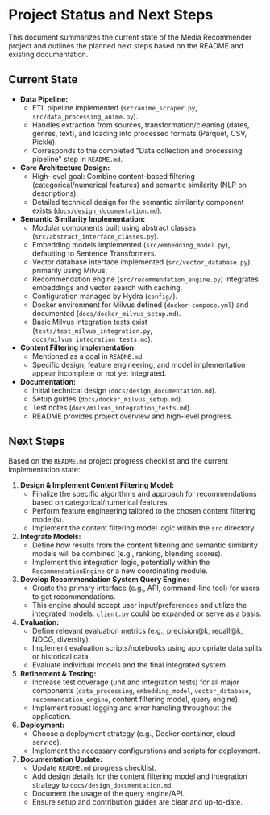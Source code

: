 # Project Status and Next Steps

This document summarizes the current state of the Media Recommender project and outlines the planned next steps based on the README and existing documentation.

## Current State

* **Data Pipeline:**
  * ETL pipeline implemented (`src/anime_scraper.py`, `src/data_processing_anime.py`).
  * Handles extraction from sources, transformation/cleaning (dates, genres, text), and loading into processed formats (Parquet, CSV, Pickle).
  * Corresponds to the completed "Data collection and processing pipeline" step in `README.md`.
* **Core Architecture Design:**
  * High-level goal: Combine content-based filtering (categorical/numerical features) and semantic similarity (NLP on descriptions).
  * Detailed technical design for the semantic similarity component exists (`docs/design_documentation.md`).
* **Semantic Similarity Implementation:**
  * Modular components built using abstract classes (`src/abstract_interface_classes.py`).
  * Embedding models implemented (`src/embedding_model.py`), defaulting to Sentence Transformers.
  * Vector database interface implemented (`src/vector_database.py`), primarily using Milvus.
  * Recommendation engine (`src/recommendation_engine.py`) integrates embeddings and vector search with caching.
  * Configuration managed by Hydra (`config/`).
  * Docker environment for Milvus defined (`docker-compose.yml`) and documented (`docs/docker_milvus_setup.md`).
  * Basic Milvus integration tests exist (`tests/test_milvus_integration.py`, `docs/milvus_integration_tests.md`).
* **Content Filtering Implementation:**
  * Mentioned as a goal in `README.md`.
  * Specific design, feature engineering, and model implementation appear incomplete or not yet integrated.
* **Documentation:**
  * Initial technical design (`docs/design_documentation.md`).
  * Setup guides (`docs/docker_milvus_setup.md`).
  * Test notes (`docs/milvus_integration_tests.md`).
  * README provides project overview and high-level progress.

## Next Steps

Based on the `README.md` project progress checklist and the current implementation state:

1. **Design & Implement Content Filtering Model:**
    * Finalize the specific algorithms and approach for recommendations based on categorical/numerical features.
    * Perform feature engineering tailored to the chosen content filtering model(s).
    * Implement the content filtering model logic within the `src` directory.
2. **Integrate Models:**
    * Define how results from the content filtering and semantic similarity models will be combined (e.g., ranking, blending scores).
    * Implement this integration logic, potentially within the `RecommendationEngine` or a new coordinating module.
3. **Develop Recommendation System Query Engine:**
    * Create the primary interface (e.g., API, command-line tool) for users to get recommendations.
    * This engine should accept user input/preferences and utilize the integrated models. `client.py` could be expanded or serve as a basis.
4. **Evaluation:**
    * Define relevant evaluation metrics (e.g., precision@k, recall@k, NDCG, diversity).
    * Implement evaluation scripts/notebooks using appropriate data splits or historical data.
    * Evaluate individual models and the final integrated system.
5. **Refinement & Testing:**
    * Increase test coverage (unit and integration tests) for all major components (`data_processing`, `embedding_model`, `vector_database`, `recommendation_engine`, content filtering model, query engine).
    * Implement robust logging and error handling throughout the application.
6. **Deployment:**
    * Choose a deployment strategy (e.g., Docker container, cloud service).
    * Implement the necessary configurations and scripts for deployment.
7. **Documentation Update:**
    * Update `README.md` progress checklist.
    * Add design details for the content filtering model and integration strategy to `docs/design_documentation.md`.
    * Document the usage of the query engine/API.
    * Ensure setup and contribution guides are clear and up-to-date.
